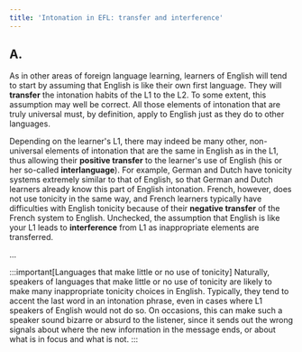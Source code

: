```yaml
---
title: 'Intonation in EFL: transfer and interference'
---
```


<script>
  import Audio from '$lib/Audio.svelte'
  import AudioWrapper from '$lib/AudioWrapper.svelte'
  import Naudio from '$lib/Naudio.svelte'
</script>

## A.

As in other areas of foreign language learning, learners of English will tend to start by assuming that English is like their own first language. They will **transfer** the intonation habits of the L1 to the L2. To some extent, this assumption may well be correct. All those elements of intonation that are truly universal must, by definition, apply to English just as they do to other languages.

Depending on the learner's L1, there may indeed be many other, non-universal elements of intonation that are the same in English as in the L1, thus allowing their **positive transfer** to the learner's use of English (his or her so-called **interlanguage**). For example, German and Dutch have tonicity systems extremely similar to that of English, so that German and Dutch learners already know this part of English intonation. French, however, does not use tonicity in the same way, and French learners typically have difficulties with English tonicity because of their **negative transfer** of the French system to English. Unchecked, the assumption that English is like your L1 leads to **interference** from L1 as inappropriate elements are transferred.

...

:::important[Languages that make little or no use of tonicity]
Naturally, speakers of languages that make little or no use of tonicity are likely to make many inappropriate tonicity choices in English. Typically, they tend to accent the last word in an intonation phrase, even in cases where L1 speakers of English would not do so. On occasions, this can make such a speaker sound bizarre or absurd to the listener, since it sends out the wrong signals about where the new information in the message ends, or about what is in focus and what is not.
<Naudio sentence="e.g. <br> - English: In \/most cases | *standards have greatly im\proved. <br> - French: Dans la plupart des \cas | ...<br> - French English: In most \cases. <br>" nuclei="{['most', 'proved', 'cas']}" />
:::
